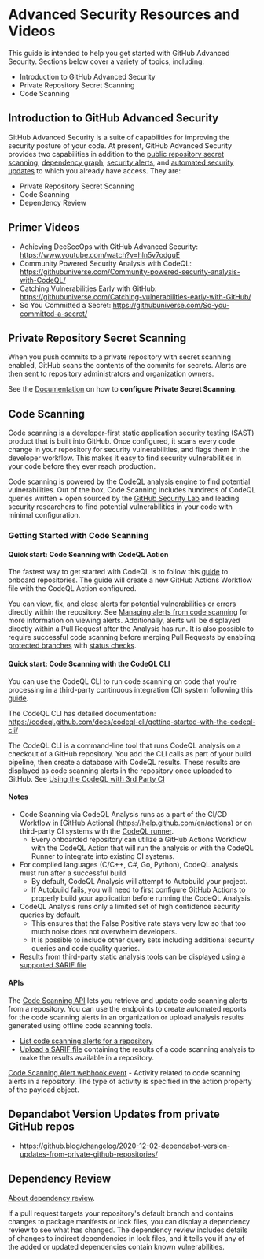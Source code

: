 # Advanced Security Resources and Videos

This guide is intended to help you get started with GitHub Advanced Security. Sections below cover a variety of topics, including:

- Introduction to GitHub Advanced Security
- Private Repository Secret Scanning
- Code Scanning

## Introduction to GitHub Advanced Security

GitHub Advanced Security is a suite of capabilities for improving the security posture of your code. At present, GitHub Advanced Security provides two capabilities in addition to the [public repository secret scanning](https://help.github.com/en/github/administering-a-repository/about-secret-scanning#about-secret-scanning-for-public-repositories), [dependency graph](https://help.github.com/en/github/visualizing-repository-data-with-graphs/listing-the-packages-that-a-repository-depends-on#about-the-dependency-graph), [security alerts](https://help.github.com/en/github/managing-security-vulnerabilities/about-security-alerts-for-vulnerable-dependencies), and [automated security updates](https://help.github.com/en/github/managing-security-vulnerabilities/configuring-automated-security-updates) to which you already have access. They are:

- Private Repository Secret Scanning
- Code Scanning
- Dependency Review

## Primer Videos

- Achieving DecSecOps with GitHub Advanced Security: https://www.youtube.com/watch?v=hln5v7odguE
- Community Powered Security Analysis with CodeQL: https://githubuniverse.com/Community-powered-security-analysis-with-CodeQL/
- Catching Vulnerabilities Early with GitHub: https://githubuniverse.com/Catching-vulnerabilities-early-with-GitHub/
- So You Committed a Secret: https://githubuniverse.com/So-you-committed-a-secret/

## Private Repository Secret Scanning

When you push commits to a private repository with secret scanning enabled, GitHub scans the contents of the commits for secrets. Alerts are then sent to repository administrators and organization owners.

See the [Documentation](https://help.github.com/en/github/administering-a-repository/configuring-secret-scanning-for-private-repositories) on how to **configure Private Secret Scanning**.

## Code Scanning

Code scanning is a developer-first static application security testing (SAST) product that is built into GitHub. Once configured, it scans every code change in your repository for security vulnerabilities, and flags them in the developer workflow. This makes it easy to find security vulnerabilities in your code before they ever reach production.

Code scanning is powered by the [CodeQL](https://help.github.com/en/github/finding-security-vulnerabilities-and-errors-in-your-code/about-code-scanning#about-codeql) analysis engine to find potential vulnerabilities. Out of the box, Code Scanning includes hundreds of CodeQL queries written + open sourced by the [GitHub Security Lab](https://securitylab.github.com) and leading security researchers to find potential vulnerabilities in your code with minimal configuration.

### Getting Started with Code Scanning

#### Quick start: Code Scanning with **CodeQL Action**

The fastest way to get started with CodeQL is to follow this [guide](https://help.github.com/en/github/finding-security-vulnerabilities-and-errors-in-your-code/enabling-code-scanning) to onboard repositories. The guide will create a new GitHub Actions Workflow file with the CodeQL Action configured.

You can view, fix, and close alerts for potential vulnerabilities or errors directly within the repository. See [Managing alerts from code scanning](https://help.github.com/en/github/finding-security-vulnerabilities-and-errors-in-your-code/managing-alerts-from-code-scanning) for more information on viewing alerts. Additionally, alerts will be displayed directly within a Pull Request after the Analysis has run. It is also possible to require successful code scanning before merging Pull Requests by enabling [protected branches](https://help.github.com/en/github/administering-a-repository/configuring-protected-branches) with [status checks](https://help.github.com/en/github/collaborating-with-issues-and-pull-requests/about-status-checks).

#### Quick start: Code Scanning with the **CodeQL CLI**

You can use the CodeQL CLI to run code scanning on code that you're processing in a third-party continuous integration (CI) system following this [guide](https://docs.github.com/en/free-pro-team@latest/github/finding-security-vulnerabilities-and-errors-in-your-code/running-code-scanning-in-your-ci-system).

The CodeQL CLI has detailed documentation: https://codeql.github.com/docs/codeql-cli/getting-started-with-the-codeql-cli/

The CodeQL CLI is a command-line tool that runs CodeQL analysis on a checkout of a GitHub repository. You add the CLI calls as part of your build pipeline, then create a database with CodeQL results. These results are displayed as code scanning alerts in the repository once uploaded to GitHub. See [Using the CodeQL with 3rd Party CI](https://gist.github.com/thedave42/1bccb81fa7fef6354f9d611b0d4a1b9a)
 
#### Notes

- Code Scanning via CodeQL Analysis runs as a part of the CI/CD Workflow in [GitHub Actions] (https://help.github.com/en/actions) or on third-party CI systems with the [CodeQL runner](https://docs.github.com/en/free-pro-team@latest/github/finding-security-vulnerabilities-and-errors-in-your-code/running-code-scanning-in-your-ci-system#about-the-codeql-runner).
  - Every onboarded repository can utilize a GitHub Actions Workflow with the CodeQL Action that will run the analysis or with the CodeQL Runner to integrate into existing CI systems.
- For compiled languages (C/C++, C#, Go, Python), CodeQL analysis must run after a successful build
  - By default, CodeQL Analysis will attempt to Autobuild your project.
  - If Autobuild fails, you will need to first configure GitHub Actions to properly build your application before running the CodeQL Analysis.
- CodeQL Analysis runs only a limited set of high confidence security queries by default.
  - This ensures that the False Positive rate stays very low so that too much noise does not overwhelm developers.
  - It is possible to include other query sets including additional security queries and code quality queries.
- Results from third-party static analysis tools can be displayed using a [supported SARIF file](https://docs.github.com/en/free-pro-team@latest/github/finding-security-vulnerabilities-and-errors-in-your-code/sarif-support-for-code-scanning)

#### APIs

The [Code Scanning API](https://docs.github.com/en/free-pro-team@latest/rest/reference/code-scanning) lets you retrieve and update code scanning alerts from a repository. You can use the endpoints to create automated reports for the code scanning alerts in an organization or upload analysis results generated using offline code scanning tools. 
- [List code scanning alerts for a repository](https://docs.github.com/en/free-pro-team@latest/rest/reference/code-scanning#list-code-scanning-alerts-for-a-repository)
- [Upload a SARIF file](https://docs.github.com/en/free-pro-team@latest/rest/reference/code-scanning#upload-a-sarif-file) containing the results of a code scanning analysis to make the results available in a repository. 

[Code Scanning Alert webhook event](https://docs.github.com/en/free-pro-team@latest/developers/webhooks-and-events/webhook-events-and-payloads#code_scanning_alert) - Activity related to code scanning alerts in a repository. The type of activity is specified in the action property of the payload object.


## Depandabot Version Updates from private GitHub repos
- https://github.blog/changelog/2020-12-02-dependabot-version-updates-from-private-github-repositories/

## Dependency Review

[About dependency review](https://docs.github.com/en/github/collaborating-with-issues-and-pull-requests/reviewing-dependency-changes-in-a-pull-request#about-dependency-review). 

If a pull request targets your repository's default branch and contains changes to package manifests or lock files, you can display a dependency review to see what has changed. The dependency review includes details of changes to indirect dependencies in lock files, and it tells you if any of the added or updated dependencies contain known vulnerabilities.

